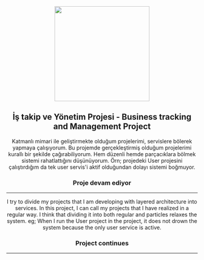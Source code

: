 <div  align="center">
  <img src="https://i.hizliresim.com/gss7vjy.png" width="250 height="250/>
  <h2>İş takip ve Yönetim Projesi - Business tracking and Management Project</h2
  <p>Katmanlı mimari ile geliştirmekte olduğum projelerimi, servislere bölerek yapmaya çalışıyorum. Bu projemde gerçekleştirmiş olduğum projelerimi kurallı bir şekilde çağırabiliyorum. Hem düzenli hemde parçacıklara bölmek sistemi rahatlattığını düşünüyorum. Örn; projedeki User projesini çalıştırdığım da tek user servis'i aktif olduğundan dolayı sistemi boğmuyor.</p>
  <h3>Proje devam ediyor</h3><hr/>

  <p>I try to divide my projects that I am developing with layered architecture into services. In this project, I can call my projects that I have realized in a regular way. I think that dividing it into both regular and particles relaxes the system. eg; When I run the User project in the project, it does not drown the system because the only user service is active.</p>
  <h3>Project continues</h3><hr/>
  
 </div>





